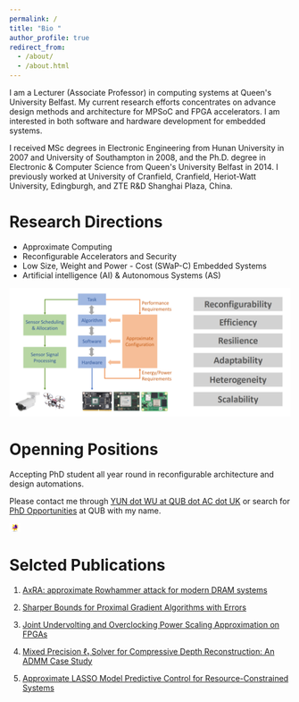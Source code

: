 ```yaml
---
permalink: /
title: "Bio "
author_profile: true
redirect_from: 
  - /about/
  - /about.html
---
```


I am a Lecturer (Associate Professor) in computing systems at Queen's University Belfast. My current research efforts concentrates on advance design methods and architecture for MPSoC and FPGA accelerators. I am interested in both software and hardware development for embedded systems.

I received MSc degrees in Electronic Engineering from Hunan University in 2007 and University of Southampton in 2008, and the Ph.D. degree in Electronic & Computer Science from Queen's University Belfast in 2014. I previously worked at University of Cranfield, Cranfield, Heriot-Watt University, Edingburgh, and ZTE R&D Shanghai Plaza, China.

# Research Directions

* Approximate Computing
* Reconfigurable Accelerators and Security
* Low Size, Weight and Power - Cost (SWaP-C) Embedded Systems
* Artificial intelligence (AI) & Autonomous Systems (AS)

![research](https://github.com/wincle626/wincle626.github.io/blob/master/images/image_2025-10-15_225921013.png?raw=true)

# Openning Positions

Accepting PhD student all year round in reconfigurable architecture and design automations.  

Please contact me through [YUN dot WU at QUB dot AC dot UK](mailto:yun.wu@qub.ac.uk) or search for [PhD Opportunities](https://www.qub.ac.uk/courses/postgraduate-research/phd-opportunities) at QUB with my name. 

<img src="https://github.com/wincle626/wincle626.github.io/blob/master/images/breaking-news-concept-loud-speaker-with-explosion-effect-3d-mobile-application-icon-with-notification-vector.jpg?raw=true" alt="news" width="20"/>

# Selcted Publications

1. [AxRA: approximate Rowhammer attack for modern DRAM systems](https://wincle626.github.io/publication/2025-06-27-AxRA)

2. [Sharper Bounds for Proximal Gradient Algorithms with Errors](https://wincle626.github.io/publication/2024-01-19-SIAM)

3. [Joint Undervolting and Overclocking Power Scaling Approximation on FPGAs](https://wincle626.github.io/publication/2022-09-23-SSPD2)

4. [Mixed Precision ℓ₁ Solver for Compressive Depth Reconstruction: An ADMM Case Study](https://wincle626.github.io/publication/2021-11-11-SiPS2)

5. [Approximate LASSO Model Predictive Control for Resource-Constrained Systems](https://wincle626.github.io/publication/2020-11-30-SSPD)
